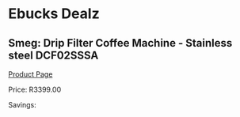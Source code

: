 
# Ebucks Dealz
## Smeg: Drip Filter Coffee Machine - Stainless steel DCF02SSSA
[Product Page](https://www.ebucks.com/web/shop/productSelected.do?prodId=1158891095&catId=1196428103)

Price: R3399.00

Savings: 


	